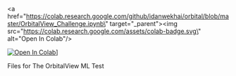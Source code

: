 <a href=\"https://colab.research.google.com/github/idanwekhai/orbital/blob/master/OrbitalView_Challenge.ipynb\" target=\"_parent\"><img src=\"https://colab.research.google.com/assets/colab-badge.svg\" alt=\"Open In Colab\"/></a>


[![Open In Colab](https://colab.research.google.com/assets/colab-badge.svg)](https://colab.research.google.com/github/idanwekhai/orbital/blob/master/OrbitalView_Challenge.ipynb)]

Files for The OrbitalView ML Test
